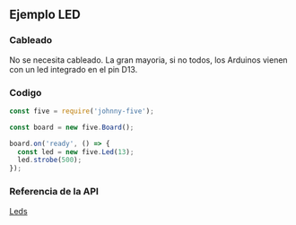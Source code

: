 ## Ejemplo LED

### Cableado
No se necesita cableado. La gran mayoria, si no todos, los Arduinos vienen con un led integrado en el pin D13.

### Codigo
```javascript
const five = require('johnny-five');

const board = new five.Board();

board.on('ready', () => {
  const led = new five.Led(13);
  led.strobe(500);
});

```

### Referencia de la API
[Leds](http://johnny-five.io/api/led)
